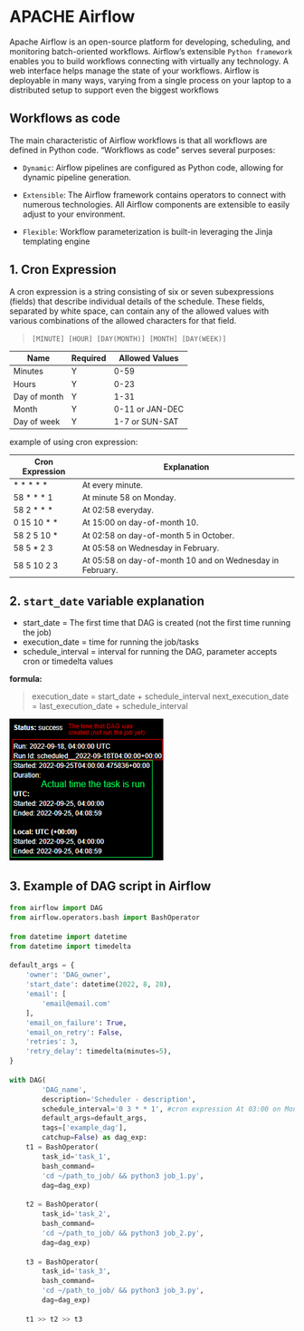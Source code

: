 # APACHE Airflow
Apache Airflow is an open-source platform for developing, scheduling, and monitoring batch-oriented workflows. Airflow’s extensible ```Python framework``` enables you to build workflows connecting with virtually any technology. A web interface helps manage the state of your workflows. Airflow is deployable in many ways, varying from a single process on your laptop to a distributed setup to support even the biggest workflows

## Workflows as code
The main characteristic of Airflow workflows is that all workflows are defined in Python code. “Workflows as code” serves several purposes:

- ```Dynamic```: Airflow pipelines are configured as Python code, allowing for dynamic pipeline generation.

- ```Extensible```: The Airflow framework contains operators to connect with numerous technologies. All Airflow components are extensible to easily adjust to your environment.

- ```Flexible```: Workflow parameterization is built-in leveraging the Jinja templating engine

## 1. Cron Expression
A cron expression is a string consisting of six or seven subexpressions (fields) that describe individual details of the schedule. These fields, separated by white space, can contain any of the allowed values with various combinations of the allowed characters for that field.

> ``` [MINUTE] [HOUR] [DAY(MONTH)] [MONTH] [DAY(WEEK)] ```

| Name         | Required | Allowed Values  |
| ------------ | -------- | --------------- |
| Minutes      | Y        | 0-59            |
| Hours        | Y        | 0-23            |
| Day of month | Y        | 1-31            |
| Month        | Y        | 0-11 or JAN-DEC |
| Day of week  | Y        | 1-7 or SUN-SAT  |


example of using cron expression:

| Cron Expression | Explanation                                               |
| --------------- | --------------------------------------------------------- |
| * * * * *       | At every minute.                                          |
| 58 * * * 1      | At minute 58 on Monday.                                   |
| 58 2 * * *      | At 02:58 everyday.                                        |
| 0 15 10 * *     | At 15:00 on day-of-month 10.                              |
| 58 2 5 10 *     | At 02:58 on day-of-month 5 in October.                    |
| 58 5 * 2 3      | At 05:58 on Wednesday in February.                        |
| 58 5 10 2 3     | At 05:58 on day-of-month 10 and on Wednesday in February. |

## 2. ```start_date``` variable explanation

- start_date = The first time that DAG is created (not the first time running the job)
- execution_date = time for running the job/tasks
- schedule_interval = interval for running the DAG, parameter accepts cron or timedelta values

**formula:**
> execution_date = start_date + schedule_interval
> next_execution_date = last_execution_date + schedule_interval

<img src="image/image_1.png">

## 3. Example of DAG script in Airflow
```python
from airflow import DAG
from airflow.operators.bash import BashOperator

from datetime import datetime
from datetime import timedelta

default_args = {
    'owner': 'DAG_owner',
    'start_date': datetime(2022, 8, 28),
    'email': [
        'email@email.com'
    ],
    'email_on_failure': True,
    'email_on_retry': False,
    'retries': 3,
    'retry_delay': timedelta(minutes=5),
}

with DAG(
        'DAG_name',
        description='Scheduler - description',
        schedule_interval='0 3 * * 1', #cron expression At 03:00 on Monday.
        default_args=default_args,
        tags=['example_dag'],
        catchup=False) as dag_exp:
    t1 = BashOperator(
        task_id='task_1',
        bash_command=
        'cd ~/path_to_job/ && python3 job_1.py',
        dag=dag_exp)

    t2 = BashOperator(
        task_id='task_2',
        bash_command=
        'cd ~/path_to_job/ && python3 job_2.py',
        dag=dag_exp)

    t3 = BashOperator(
        task_id='task_3',
        bash_command=
        'cd ~/path_to_job/ && python3 job_3.py',
        dag=dag_exp)

    t1 >> t2 >> t3
```